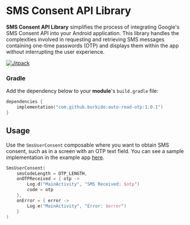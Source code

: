 # SMS Consent API Library

**SMS Consent API Library** simplifies the process of integrating Google's SMS Consent API into your Android application. This library handles the complexities involved in requesting and retrieving SMS messages containing one-time passwords (OTP) and displays them within the app without interrupting the user experience.

[![Jitpack](https://jitpack.io/v/burkido/auto-read-otp.svg)](https://jitpack.io/#burkido/auto-read-otp)

### Gradle
Add the dependency below to your **module**'s `build.gradle` file:

```kotlin
dependencies {
    implementation("com.github.burkido:auto-read-otp:1.0.1")
}
```

## Usage

Use the `SmsUserConsent` composable where you want to obtain SMS consent, such as in a screen with an OTP text field. You can see a sample implementation in the example app [here](https://github.com/burkido/auto-read-otp/blob/main/app/src/main/java/com/burkido/verificationcodereader/VerificationScreen.kt).

```kotlin
SmsUserConsent(
    smsCodeLength = OTP_LENGTH,
    onOTPReceived = { otp ->
        Log.d("MainActivity", "SMS Received: $otp")
        code = otp
    },
    onError = { error ->
        Log.e("MainActivity", "Error: $error")
    }
)